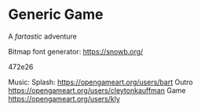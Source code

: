 
# Generic Game

A *fartastic* adventure

Bitmap font generator:
https://snowb.org/

472e26

Music: 
Splash:
https://opengameart.org/users/bart
Outro
https://opengameart.org/users/cleytonkauffman
Game
https://opengameart.org/users/kly